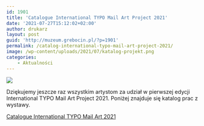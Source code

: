 ```yaml
---
id: 1901
title: 'Catalogue International TYPO Mail Art Project 2021'
date: '2021-07-27T15:12:02+02:00'
author: drukarz
layout: post
guid: 'http://muzeum.grebocin.pl/?p=1901'
permalink: /catalog-international-typo-mail-art-project-2021/
image: /wp-content/uploads/2021/07/katalog-projekt.png
categories:
    - Aktualności
---
```


![](http://muzeum.grebocin.pl/wp-content/uploads/2021/07/opening-1024x247.png)

Dziękujemy jeszcze raz wszystkim artystom za udział w pierwszej edycji International TYPO Mail Art Project 2021. Poniżej znajduje się katalog prac z wystawy.

[Catalogue International TYPO Mail Art 2021](http://muzeum.grebocin.pl/wp-content/uploads/2021/07/Catalog-International-TYPO-Mail-Art-2021-1.pdf)